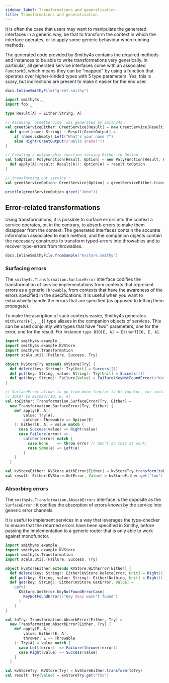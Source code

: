 ```yaml
---
sidebar_label: Transformations and generalisation
title: Transformations and generalisation
---
```


It is often the case that users may want to manipulate the generated interfaces in a generic way, be that to transform the context in which the interface operates, or to apply some generic behaviour when running methods.

The generated code provided by Smithy4s contains the required methods and instances to be able to write transformations very generically. In particular, all generated service interfaces come with an associated `FunctorK5`, which means they can be "mapped" by using a function that
operates over higher-kinded types with 5 type parameters. Yes, this is scary, but indirections are present to make it easier for the end user.

```scala mdoc:passthrough
docs.InlineSmithyFile("greet.smithy")
```


```scala mdoc
import smithy4s._
import foo._

type Result[A] = Either[String, A]

// Assuming `GreetService` was generated by smithy4s.
val greetServiceEither: GreetService[Result] = new GreetService[Result]{
  def greet(name: String) : Result[GreetOutput] =
    if (name.isEmpty) Left("What's your name ?")
    else Right(GreetOutput(s"Hello $name!"))
}

// Creating a polymorphic function turning Either to Option :
val toOption: PolyFunction[Result, Option] = new PolyFunction[Result, Option]{
  def apply[A](result: Result[A]): Option[A] = result.toOption
}

// transforming our service :
val greetServiceOption: GreetService[Option] = greetServiceEither.transform(toOption)

println(greetServiceOption.greet("John"))
```

## Error-related transformations

Using transformations, it is possible to surface errors into the context a service operates, or, in the contrary, to absorb errors to make them disappear from the context. The generated interfaces contain the accurate information associated to each method, and the companion objects contain the necessary constructs to transform typed-errors into throwables and to recover type-errors from throwables.

```scala mdoc:passthrough
docs.InlineSmithyFile.fromSample("kvstore.smithy")
```

### Surfacing errors

The `smithy4s.Transformation.SurfaceError` interface codifies the transformation of service implementations from contexts that represent errors as a generic `Throwable`, from contexts that have the awareness of the errors specified in the specifications. It is useful when you want to exhaustively handle the errors that are specified (as opposed to letting them propagate).

To make the ascription of such contexts easier, Smithy4s generates `WithError[F[_, _]]` type aliases in the companion objects of services. This can
be used conjointly with types that have "two" parameters, one for the error, one for the result. For instance `type BIO[E, A] = EitherT[IO, E, A]`.


```scala mdoc
import smithy4s.example._
import smithy4s.example.KVStore
import smithy4s.Transformation
import scala.util.{Failure, Success, Try}

object kvStoreTry extends KVStore[Try] {
  def delete(key: String): Try[Unit] = Success(())
  def put(key: String, value: String): Try[Unit] = Success(())
  def get(key: String): Failure[Value] = Failure(KeyNotFoundError(s"Key $key wasn't found"))
}

// SurfaceError allows to go from mono-functor to bi-functor, for instance, from
// IO[A] to EitherT[IO, E, A]
val toEither: Transformation.SurfaceError[Try, Either] =
  new Transformation.SurfaceError[Try, Either] {
    def apply[E, A](
        value: Try[A],
        catcher: Throwable => Option[E]
    ): Either[E, A] = value match {
      case Success(value) => Right(value)
      case Failure(error) =>
        catcher(error) match {
          case None    => throw error // don't do this at work!
          case Some(e) => Left(e)
        }
    }
  }

val kvStoreEither: KVStore.WithError[Either] = kvStoreTry.transform(toEither)
val result: Either[KVStore.GetError, Value] = kvStoreEither.get("foo")
```

### Absorbing errors

The `smithy4s.Transformation.AbsorbErrors` interface is the opposite as the `SurfaceError` : it codifies the absorption of errors known by the service into generic error channels.

It is useful to implement services in a way that leverages the type-checker to ensure that the returned errors have been specified in Smithy,
before passing the implementation to a generic router that is only able to work against monofunctor.

```scala mdoc:reset
import smithy4s.example._
import smithy4s.example.KVStore
import smithy4s.Transformation
import scala.util.{Failure, Success, Try}

object kvStoreEither extends KVStore.WithError[Either] {
  def delete(key: String): Either[KVStore.DeleteError, Unit] = Right(())
  def put(key: String, value: String): Either[Nothing, Unit] = Right(())
  def get(key: String): Either[KVStore.GetError, Value] =
    Left(
      KVStore.GetError.KeyNotFoundErrorCase(
        KeyNotFoundError(s"Key $key wasn't found")
      )
    )
}

val toTry: Transformation.AbsorbError[Either, Try] =
  new Transformation.AbsorbError[Either, Try] {
    def apply[E, A](
        value: Either[E, A],
        thrower: E => Throwable
    ): Try[A] = value match {
      case Left(error)  => Failure(thrower(error))
      case Right(value) => Success(value)
    }
  }

val kvStoreTry: KVStore[Try] = kvStoreEither.transform(toTry)
val result: Try[Value] = kvStoreTry.get("foo")
```
